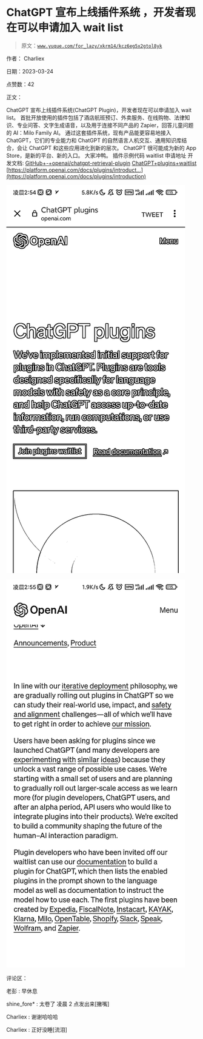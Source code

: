 # ChatGPT 宣布上线插件系统 ，开发者现在可以申请加入 wait list

> 原文：[`www.yuque.com/for_lazy/xkrm14/kcz6eg5x2gtol8yk`](https://www.yuque.com/for_lazy/xkrm14/kcz6eg5x2gtol8yk)

作者： Charliex

日期：2023-03-24

点赞数：42

正文：

ChatGPT 宣布上线插件系统(ChatGPT Plugin)，开发者现在可以申请加入 wait list。 首批开放使用的插件包括了酒店航班预订、外卖服务、在线购物、法律知识、专业问答、文字生成语音，以及用于连接不同产品的 Zapier，回答儿童问题的 AI：Milo Family AI。 通过这套插件系统，现有产品能更容易地接入 ChatGPT，它们的专业能力和 ChatGPT 的自然语言人机交互、通用知识库结合，会让 ChatGPT 和这些应用进化到新的层次。 ChatGPT 很可能成为新的 App Store，是新的平台、新的入口。 大家冲鸭。 插件示例代码 waitlist 申请地址 开发文档: [GitHub+-+openai/chatgpt-retrieval-plugin](https://github.com/openai/chatgpt-retrieval-plugin) [ChatGPT+plugins+waitlist](https://openai.com/waitlist/plugins) [https://platform.openai.com/docs/plugins/introduct...](https://platform.openai.com/docs/plugins/introduction)

![](img/3afa95930ea8c1444994cfc004b6ec5a.png)  

![](img/db5dd64c17bf854f63eaf67eba61b350.png)  

评论区：

老彭 : 早休息

shine_fore* : 太卷了 凌晨 2 点发出来[撇嘴]

Charliex : 谢谢哈哈哈

Charliex : 正好没睡[流泪]

